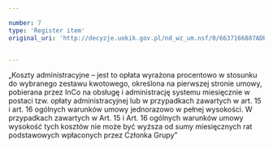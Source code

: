 ```yaml
---

number: 7
type: 'Register item'
original_uri: 'http://decyzje.uokik.gov.pl/nd_wz_um.nsf/0/6637166887ADBB08C12572DD003293B3?OpenDocument'


---
```


„Koszty administracyjne – jest to opłata wyrażona procentowo w stosunku do wybranego zestawu kwotowego, określona na pierwszej stronie umowy, pobierana przez InCo na obsługę i administrację systemu miesięcznie w postaci tzw. opłaty administracyjnej lub w przypadkach zawartych w art. 15 i art. 16 ogólnych warunków umowy jednorazowo w pełnej wysokości. W przypadkach zawartych w Art. 15 i Art. 16 ogólnych warunków umowy wysokość tych kosztów nie może być wyższa od sumy miesięcznych rat podstawowych wpłaconych przez Członka Grupy”
